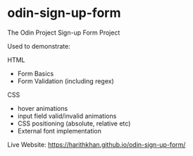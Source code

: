 # odin-sign-up-form
The Odin Project Sign-up Form Project

Used to demonstrate:

HTML

- Form Basics
- Form Validation (including regex)

CSS

- hover animations
- input field valid/invalid animations
- CSS positioning (absolute, relative etc)
- External font implementation

Live Website: https://harithkhan.github.io/odin-sign-up-form/ 
